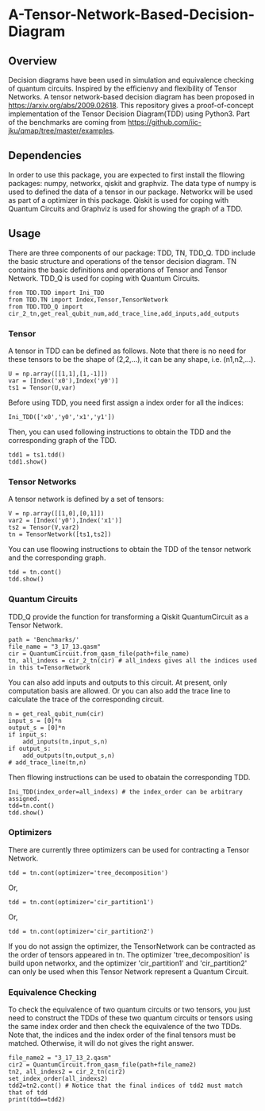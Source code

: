 # A-Tensor-Network-Based-Decision-Diagram
## Overview
Decision diagrams have been used in simulation and equivalence checking of quantum circuits. Inspired by the efficienvy and flexibility of Tensor Networks. A tensor network-based decision diagram has been proposed in https://arxiv.org/abs/2009.02618. This repository gives a proof-of-concept implementation of the Tensor Decision Diagram(TDD) using Python3. 
Part of the benchmarks are coming from https://github.com/iic-jku/qmap/tree/master/examples.

## Dependencies
In order to use this package, you are expected to first install the fllowing packages: numpy, networkx, qiskit and graphviz. The data type of numpy is used to defined the data of a tensor in our package. Networkx will be used as part of a optimizer in this package. Qiskit is used for coping with Quantum Circuits and Graphviz is used for showing the graph of a TDD.

## Usage
There are three components of our package: TDD, TN, TDD_Q. TDD include the basic structure and operations of the tensor decision diagram. TN contains the basic definitions and operations of Tensor and Tensor Network. TDD_Q is used for coping with Quantum Circuits.

    from TDD.TDD import Ini_TDD
    from TDD.TN import Index,Tensor,TensorNetwork
    from TDD.TDD_Q import cir_2_tn,get_real_qubit_num,add_trace_line,add_inputs,add_outputs
  
### Tensor
A tensor in TDD can be defined as follows. Note that there is no need for these tensors to be the shape of (2,2,...), it can be any shape, i.e. (n1,n2,...).

    U = np.array([[1,1],[1,-1]])
    var = [Index('x0'),Index('y0')]
    ts1 = Tensor(U,var)
    
Before using TDD, you need first assign a index order for all the indices:

    Ini_TDD(['x0','y0','x1','y1'])
    
Then, you can used following instructions to obtain the TDD and the corresponding graph of the TDD.
    
    tdd1 = ts1.tdd()
    tdd1.show()
    
### Tensor Networks
A tensor network is defined by a set of tensors:
    
    V = np.array([[1,0],[0,1]])
    var2 = [Index('y0'),Index('x1')]
    ts2 = Tensor(V,var2)
    tn = TensorNetwork([ts1,ts2])
    
You can use floowing instructions to obtain the TDD of the tensor network and the corresponding graph.

    tdd = tn.cont()
    tdd.show()

### Quantum Circuits
TDD_Q provide the function for transforming a Qiskit QuantumCircuit as a Tensor Network.

    path = 'Benchmarks/'
    file_name = "3_17_13.qasm"
    cir = QuantumCircuit.from_qasm_file(path+file_name)
    tn, all_indexs = cir_2_tn(cir) # all_indexs gives all the indices used in this t=TensorNetwork
    
You can also add inputs and outputs to this circuit. At present, only computation basis are allowed. Or you can also add the trace line to calculate the trace of the corresponding circuit.

    n = get_real_qubit_num(cir)
    input_s = [0]*n
    output_s = [0]*n
    if input_s:
        add_inputs(tn,input_s,n)
    if output_s:
        add_outputs(tn,output_s,n)
    # add_trace_line(tn,n)
    
Then fllowing instructions can be used to obatain the corresponding TDD.

    Ini_TDD(index_order=all_indexs) # the index_order can be arbitrary assigned.
    tdd=tn.cont()
    tdd.show()
    
### Optimizers
There are currently three optimizers can be used for contracting a Tensor Network.

    tdd = tn.cont(optimizer='tree_decomposition')
Or, 

    tdd = tn.cont(optimizer='cir_partition1')
Or, 

    tdd = tn.cont(optimizer='cir_partition2')
   
If you do not assign the optimizer, the TensorNetwork can be contracted as the order of tensors appeared in tn. The optimizer 'tree_decomposition' is build upon networkx, and the optimizer 'cir_partition1' and 'cir_partition2' can only be used when this Tensor Network represent a Quantum Circuit.

### Equivalence Checking
To check the equivalence of two quantum circuits or two tensors, you just need to construct the TDDs of these two quantum circuits or tensors using the same index order and then check the equivalence of the two TDDs. Note that, the indices and the index order of the final tensors must be matched. Otherwise, it will do not gives the right answer.

    file_name2 = "3_17_13_2.qasm"
    cir2 = QuantumCircuit.from_qasm_file(path+file_name2)
    tn2, all_indexs2 = cir_2_tn(cir2)
    set_index_order(all_indexs2) 
    tdd2=tn2.cont() # Notice that the final indices of tdd2 must match that of tdd
    print(tdd==tdd2)
    

